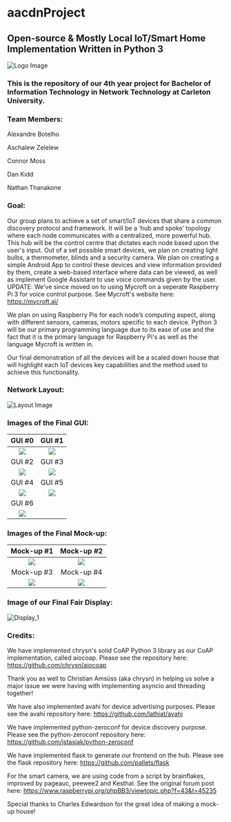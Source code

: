 # aacdnProject
## Open-source & Mostly Local IoT/Smart Home Implementation Written in Python 3

![Logo Image](/static/images/LogoBigBack.png)

### This is the repository of our 4th year project for Bachelor of Information Technology in Network Technology at Carleton University.

### Team Members:

Alexandre Botelho

Aschalew Zelelew

Connor Moss

Dan Kidd

Nathan Thanakone


### Goal:
Our group plans to achieve a set of smart/IoT devices that share a common discovery protocol and framework. It will be a ‘hub and spoke’ topology where each node communicates with a centralized, more powerful hub. This hub will be the control centre that dictates each node based upon the user's input.
Out of a set possible smart devices, we plan on creating light bulbs, a thermometer, blinds and a security camera. We plan on creating a simple Android App to control these devices and view information provided by them, create a web-based interface where data can be viewed, as well as implement Google Assistant to use voice commands given by the user. UPDATE: We've since moved on to using Mycroft on a seperate Raspberry Pi 3 for voice control purpose. See Mycroft's website here: https://mycroft.ai/


We plan on using Raspberry Pis for each node’s computing aspect, along with different sensors, cameras, motors specific to each device.  Python 3 will be our primary programming language due to its ease of use and the fact that it is the primary language for Raspberry Pi's as well as the language Mycroft is written in.


Our final demonstration of all the devices will be a scaled down house that will highlight each IoT devices key capabilities and the method used to achieve this functionality.

### Network Layout:
![Layout Image](/static/images/NetworkDiagram.png)

### Images of the Final GUI:
GUI #0                                     | GUI #1
:-----------------------------------------:|:------------------------------------------:
![](/static/images/final_images/GUI_0.png) | ![](/static/images/final_images/GUI_1.png)
GUI #2                                     | GUI #3
![](/static/images/final_images/GUI_2.png) | ![](/static/images/final_images/GUI_3.png)
GUI #4                                     | GUI #5
![](/static/images/final_images/GUI_4.png) | ![](/static/images/final_images/GUI_5.png)
GUI #6                                     |
![](/static/images/final_images/GUI_6.png) |

### Images of the Final Mock-up:
Mock-up #1                                     | Mock-up #2
:---------------------------------------------:|:----------------------------------------------:
![](/static/images/final_images/Mock-up_1.jpg) | ![](/static/images/final_images/Mock-up_2.jpg)
Mock-up #3                                     | Mock-up #4
![](/static/images/final_images/Mock-up_3.jpg) | ![](/static/images/final_images/Mock-up_4.jpg)


### Image of our Final Fair Display:
![Display_1](/static/images/final_images/Display_1.jpg)


### Credits:
We have implemented chrysn's solid CoAP Python 3 library as our CoAP implementation, called aiocoap. Please see the repository here: https://github.com/chrysn/aiocoap

Thank you as well to Christian Amsüss (aka chrysn) in helping us solve a major issue we were having with implementing asyncio and threading together!

We have also implemented avahi for device advertising purposes. Please see the avahi repository here: https://github.com/lathiat/avahi

We have implemented python-zeroconf for device discovery purpose. Please see the python-zeroconf repository here: https://github.com/jstasiak/python-zeroconf

We have implemented flask to generate our frontend on the hub. Please see the flask repository here: https://github.com/pallets/flask

For the smart camera, we are using code from a script by brainflakes, improved by pageauc, peewee2 and Kesthal. See the original forum post here: https://www.raspberrypi.org/phpBB3/viewtopic.php?f=43&t=45235

Special thanks to Charles Edwardson for the great idea of making a mock-up house!
